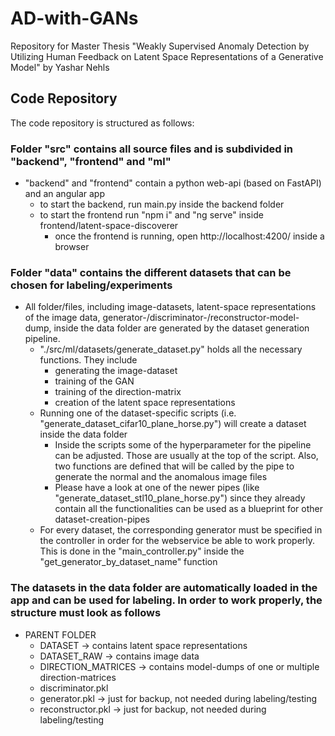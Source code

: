 # AD-with-GANs
Repository for Master Thesis "Weakly Supervised Anomaly Detection by Utilizing Human Feedback on Latent Space Representations of a Generative Model" by Yashar Nehls

## Code Repository
The code repository is structured as follows:

### Folder "src" contains all source files and is subdivided in "backend", "frontend" and "ml"
  - "backend" and "frontend" contain a python web-api (based on FastAPI) and an angular app
    - to start the backend, run main.py inside the backend folder
    - to start the frontend run "npm i" and "ng serve" inside frontend/latent-space-discoverer
      - once the frontend is running, open http://localhost:4200/ inside a browser


### Folder "data" contains the different datasets that can be chosen for labeling/experiments
  - All folder/files, including image-datasets, latent-space representations of the image data, generator-/discriminator-/reconstructor-model-dump,
  inside the data folder are generated by the dataset generation pipeline.
    - "./src/ml/datasets/generate_dataset.py" holds all the necessary functions. They include
      - generating the image-dataset
      - training of the GAN
      - training of the direction-matrix
      - creation of the latent space representations
    - Running one of the dataset-specific scripts (i.e. "generate_dataset_cifar10_plane_horse.py") will create a dataset inside the data folder
      - Inside the scripts some of the hyperparameter for the pipeline can be adjusted. Those are usually at the top of the script. Also, two functions are defined that
      will be called by the pipe to generate the normal and the anomalous image files
      - Please have a look at one of the newer pipes (like "generate_dataset_stl10_plane_horse.py") since they already contain all the functionalities can be used as a blueprint for other dataset-creation-pipes
    - For every dataset, the corresponding generator must be specified in the controller in order for the webservice be able to work properly. This is done in the "main_controller.py" inside the "get_generator_by_dataset_name" function

### The datasets in the data folder are automatically loaded in the app and can be used for labeling. In order to work properly, the structure must look as follows

- PARENT FOLDER
  - DATASET -> contains latent space representations 
  - DATASET_RAW -> contains image data
  - DIRECTION_MATRICES -> contains model-dumps of one or multiple direction-matrices
  - discriminator.pkl
  - generator.pkl -> just for backup, not needed during labeling/testing
  - reconstructor.pkl -> just for backup, not needed during labeling/testing